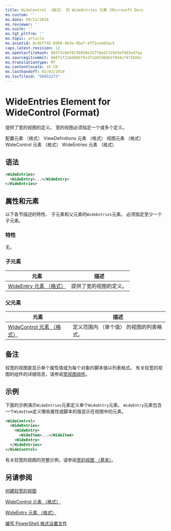 ```yaml
---
title: WideControl （格式） 的 WideEntries 元素 |Microsoft Docs
ms.custom: ''
ms.date: 09/13/2016
ms.reviewer: ''
ms.suite: ''
ms.tgt_pltfrm: ''
ms.topic: article
ms.assetid: 0c4bff45-0960-4b3a-95e7-47f2cee03ac5
caps.latest.revision: 12
ms.openlocfilehash: 083f3c8df8136858e32778ed231943ef983e47aa
ms.sourcegitcommit: b6871f21bd666f9cd71dd336bb3f844cf472b56c
ms.translationtype: MT
ms.contentlocale: zh-CN
ms.lasthandoff: 02/03/2019
ms.locfileid: "56853273"
---
```

# <a name="wideentries-element-for-widecontrol-format"></a>WideEntries Element for WideControl (Format)

提供了宽的视图的定义。 宽的视图必须指定一个或多个定义。

配置元素 （格式） ViewDefinitions 元素 （格式） 视图元素 （格式） WideControl 元素 （格式） WideEntries 元素 （格式）

## <a name="syntax"></a>语法

```xml
<WideEntries>
  <WideEntry>...</WideEntry>
</WideEntries>

```

## <a name="attributes-and-elements"></a>属性和元素

以下各节描述的特性、 子元素和父元素的`WideEntries`元素。 必须指定至少一个子元素。

### <a name="attributes"></a>特性

无。

### <a name="child-elements"></a>子元素

|元素|描述|
|-------------|-----------------|
|[WideEntry 元素 （格式）](./wideentry-element-for-widecontrol-format.md)|提供了宽的视图的定义。|

### <a name="parent-elements"></a>父元素

|元素|描述|
|-------------|-----------------|
|[WideControl 元素 （格式）](./widecontrol-element-format.md)|定义范围内 （单个值） 的视图的列表格式。|

## <a name="remarks"></a>备注

较宽的视图是显示单个属性值或为每个对象的脚本值以列表格式。 有关较宽的视图的组件的详细信息，请参阅[宽视图组件](./creating-a-wide-view.md)。

## <a name="example"></a>示例

下面的示例演示`WideEntries`元素定义单个`WideEntry`元素。 `WideEntry`元素包含一个`WideItem`定义哪些属性或脚本的值显示在视图中的元素。

```xml
<WideControl>
  <WideEntries>
    <WideEntry>
      <WideItem>...</WideItem>
    <WideEntry>
  </WideEntries>
</WideControl>
```

有关较宽的视图的完整示例，请参阅[宽的视图 （基本）](./wide-view-basic.md)。

## <a name="see-also"></a>另请参阅

[创建较宽的视图](./creating-a-wide-view.md)

[WideControl 元素 （格式）](./widecontrol-element-format.md)

[WideEntry 元素 （格式）](./wideentry-element-for-widecontrol-format.md)

[编写 PowerShell 格式设置文件](./writing-a-powershell-formatting-file.md)
